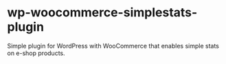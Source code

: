# wp-woocommerce-simplestats-plugin
Simple plugin for WordPress with WooCommerce that enables simple stats on e-shop products.

